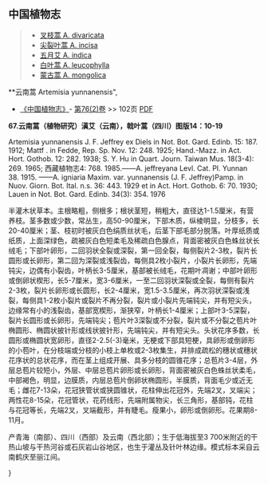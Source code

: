 

## 中国植物志

> * [叉枝蒿  A.  divaricata](Artemisia-divaricata-叉枝蒿.md)
> * [尖裂叶蒿  A.  incisa](Artemisia-incisa-尖裂叶蒿.md)
> * [五月艾  A.  indica](Artemisia-indica-五月艾.md)
> * [白叶蒿  A.  leucophylla](Artemisia-leucophylla-白叶蒿.md)
> * [蒙古蒿  A.  mongolica](Artemisia-mongolica-蒙古蒿.md)

**云南蒿 Artemisia yunnanensis",

* [《中国植物志》](http://www.iplant.cn/frps)- [第76(2)卷](http://www.iplant.cn/frps/vol/76(2)) >> 102页 [PDF](http://www.iplant.cn/frps/pdf/76(2)/102a.PDF)

**67.云南蒿（植物研究）滇艾（云南），戟叶蒿（四川）图版14：10-19**

Artemisia yunnanensis J. F. Jeffrey ex Diels in Not. Bot. Gard. Edinb. 15: 187. 1912; Mattf . in Fedde, Rep. Sp. Nov. 12: 248. 1925; Hand.-Mazz. in Act. Hort. Gothob. 12: 282. 1938; S. Y. Hu in Quart. Journ. Taiwan Mus. 18(3-4): 269. 1965; 西藏植物志4: 768. 1985.——A. jeffreyana Levl. Cat. Pl. Yunnan 38. 1915. ——A. igniaria Maxim. var. yunnanensis (J. F. Jeffrey)Pamp. in Nuov. Giorn. Bot. Ital. n.s. 36: 443. 1929 et in Act. Hort. Gothob. 6: 70. 1930; Lauen in Not. Bot. Gard. Edinb. 34(3): 354. 1976

半灌木状草本。主根略粗，侧根多；根状茎短，稍粗大，直径达1-1.5厘米，有营养枝。茎多数或少数，常丛生，高50-90厘米，下部木质，纵棱明显，分枝多，长20-40厘米；茎、枝初时被灰白色绢质丝状毛，后茎下部毛部分脱落。叶厚纸质或纸质，上面深绿色，疏被灰白色短柔毛及稀疏白色腺点，背面密被灰白色蛛丝状长绒毛；下部叶卵形，二回羽状全裂或深裂，第一回全裂，每侧裂片2-3枚，裂片长圆形或长卵形，第二回为深裂或浅裂齿，每侧具2枚小裂片，小裂片长卵形，先端钝尖，边偶有小裂齿，叶柄长3-5厘米，基部被长绒毛，花期叶凋谢；中部叶卵形或倒卵状楔形，长5-7厘米，宽3-6厘米，一至二回羽状深裂或全裂，每侧有裂片2-3枚，裂片长卵形或长圆形，长2-4厘米，宽1.5-3.5厘米，再次羽状深裂或浅裂，每侧具1-2枚小裂片或裂片不再分裂，裂片或小裂片先端钝尖，并有短尖头，边缘常有小的浅裂齿，基部宽楔形，渐狭窄，叶柄长1-4厘米；上部叶3-5深裂，裂片长圆形或长卵形，先端钝尖；苞片叶3深裂或不分裂，裂片或不分裂之苞片叶椭圆形、椭圆状披针形或线状披针形，先端钝尖，并有短尖头。头状花序多数，长圆形或椭圆状宽卵形，直径2-2.5(-3)毫米，无梗或下部具短梗，具卵形或倒卵形的小苞叶，在分枝端或分枝的小枝上单枚或2-3枚集生，并排成疏松的穗状或穗状花序状的总状花序，而在茎上组成开展、具多分枝的圆锥花序；总苞片3-4层，外层总苞片较短小，外层、中层总苞片卵形或长卵形，背面密被灰白色蛛丝状柔毛，中部褐色，明显，边膜质，内层总苞片倒卵状椭圆形，半膜质，背面毛少或近无毛；雌花7-13朵，花冠狭管状或狭圆锥状，花柱伸出花冠外，先端2叉，叉端尖；两性花8-15朵，花冠管状，花药线形，先端附属物尖，长三角形，基部钝，花柱与花冠等长，先端2叉，叉端截形，并有睫毛。瘦果小，卵形或倒卵形。花果期8-11月。

产青海（南部）、四川（西部）及云南（西北部）；生于低海拔至3 700米附近的干热山坡与干热河谷或石灰岩山谷地区，也生于灌丛及针叶林边缘。模式标本采自云南鹤庆至丽江间。

}